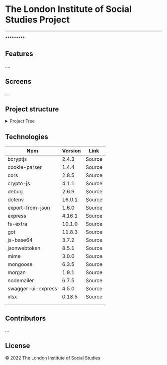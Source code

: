# The London Institute of Social Studies Project


---

<p>
*********
</p>

## Features

....

## Screens

...

## Project structure
<details>
  <summary>Project Tree</summary>

  ```
  ├───app.js
  ├───db.js
  ├───openapi.json
  │
  ├───.github
  │   └───*******
  │
  ├───attachments
  │   ├───*********
  │
  ├───constants
  │   └───**************
  │
  ├───controllers
  │   ├───admin
  │   │   ├───*************
  │   │
  │   ├───auth
  │   │   ├───**********
  │   │
  │   ├───individual
  │   │   ├───***************
  │   │
  │   └───institution
  │       ├───**************
  │
  ├───helpers
  │   ├───***********
  │
  ├───mail
  │   ├───*******
  │
  ├───middleware
  │   ├───******
  │
  ├───models
  │   ├───**********
  │
  └───routes
      ├───*********

  ```
  
</details>

## Technologies

| Npm                | Version | Link   |
| ------------------ | ------- | ------ |
| bcryptjs           | 2.4.3   | Source |
| cookie-parser      | 1.4.4   | Source |
| cors               | 2.8.5   | Source |
| crypto-js          | 4.1.1   | Source |
| debug              | 2.6.9   | Source |
| dotenv             | 16.0.1  | Source |
| export-from-json   | 1.6.0   | Source |
| express            | 4.16.1  | Source |
| fs-extra           | 10.1.0  | Source |
| got                | 11.8.3  | Source |
| js-base64          | 3.7.2   | Source |
| jsonwebtoken       | 8.5.1   | Source |
| mime               | 3.0.0   | Source |
| mongoose           | 6.3.5   | Source |
| morgan             | 1.9.1   | Source |
| nodemailer         | 6.7.5   | Source |
| swagger-ui-express | 4.5.0   | Source |
| xlsx               | 0.18.5  | Source |
|                    |         |        |
|                    |         |        |


## Contributors

...

## License

© 2022 The London Institute of Social Studies
